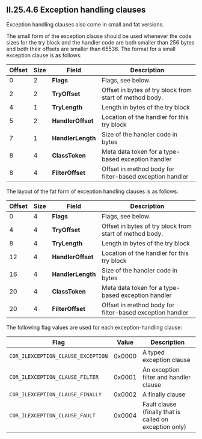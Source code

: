 ## II.25.4.6 Exception handling clauses

Exception handling clauses also come in small and fat versions.

The small form of the exception clause should be used whenever the code sizes for the try block and the handler code are both smaller than 256 bytes and both their offsets are smaller than 65536. The format for a small exception clause is as follows:

 Offset | Size | Field | Description
 ---- | ---- | ---- | ----
 0 | 2 | **Flags** | Flags, see below.
 2 | 2 | **TryOffset** | Offset in bytes of try block from start of method body.
 4 | 1 | **TryLength** | Length in bytes of the try block
 5 | 2 | **HandlerOffset** | Location of the handler for this try block
 7 | 1 | **HandlerLength** | Size of the handler code in bytes
 8 | 4 | **ClassToken** | Meta data token for a type-based exception handler
 8 | 4 | **FilterOffset** | Offset in method body for filter-based exception handler

The layout of the fat form of exception handling clauses is as follows:

 Offset | Size | Field | Description
 ---- | ---- | ---- | ----
 0 | 4 | **Flags** | Flags, see below.
 4 | 4 | **TryOffset** | Offset in bytes of try block from start of method body.
 8 | 4 | **TryLength** | Length in bytes of the try block
 12 | 4 | **HandlerOffset** | Location of the handler for this try block
 16 | 4 | **HandlerLength** | Size of the handler code in bytes
 20 | 4 | **ClassToken** | Meta data token for a type-based exception handler
 20 | 4 | **FilterOffset** | Offset in method body for filter-based exception handler

The following flag values are used for each exception-handling clause:

 Flag | Value | Description
 ---- | ---- | ----
 `COR_ILEXCEPTION_CLAUSE_EXCEPTION` | 0x0000 | A typed exception clause
 `COR_ILEXCEPTION_CLAUSE_FILTER` | 0x0001 | An exception filter and handler clause
 `COR_ILEXCEPTION_CLAUSE_FINALLY` | 0x0002 | A finally clause
 `COR_ILEXCEPTION_CLAUSE_FAULT` | 0x0004 | Fault clause (finally that is called on exception only)
